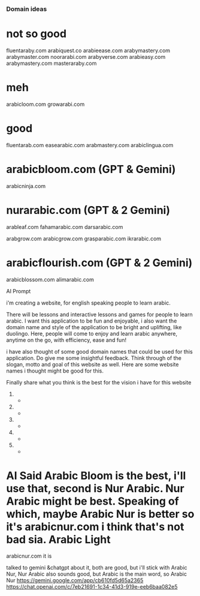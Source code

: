 ### Domain ideas

# not so good

fluentaraby.com
arabiquest.co
arabieease.com
arabymastery.com
arabymaster.com
noorarabi.com
arabyverse.com
arabieasy.com
arabymastery.com
masteraraby.com

# meh
arabicloom.com
growarabi.com

# good
fluentarab.com
easearabic.com
arabmastery.com
arabiclingua.com
# arabicbloom.com (GPT & Gemini)


arabicninja.com
# nurarabic.com (GPT & 2 Gemini)
arableaf.com
fahamarabic.com
darsarabic.com


arabgrow.com
arabicgrow.com
grasparabic.com
ikrarabic.com
# arabicflourish.com (GPT & 2 Gemini)


arabicblossom.com
alimarabic.com

AI Prompt

i'm creating a website, for english speaking people to learn arabic. 

There will be lessons and interactive lessons and games for people to learn arabic. I want this application to be fun and enjoyable, i also want the domain name and style of the application to be bright and uplifting, like duolingo. Here, people will come to enjoy and learn arabic anywhere, anytime on the go, with efficiency, ease and fun!

i have also thought of some good domain names that could be used for this application. Do give me some insightful feedback. Think through of the slogan, motto and goal of this website as well. Here are some website names i thought might be good for this.

Finally share what you think is the best for the vision i have for this website

1. -
2. -
3. -
4. -
5.  -

# AI Said Arabic Bloom is the best, i'll use that, second is Nur Arabic. Nur Arabic might be best. Speaking of which, maybe Arabic Nur is better so it's arabicnur.com i think that's not bad sia. Arabic Light

arabicnur.com it is

talked to gemini &chatgpt about it, both are good, but i'll stick with Arabic Nur, Nur Arabic also sounds good, but Arabic is the main word, so Arabic Nur
https://gemini.google.com/app/cb610fd5d65a2365
https://chat.openai.com/c/7eb21691-1c34-41d3-919e-eeb6baa082e5